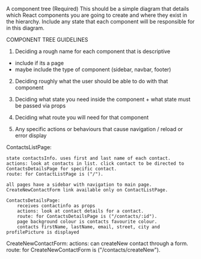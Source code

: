 A component tree (Required)
This should be a simple diagram that details which React components you are going to create and where they exist in the hierarchy. Include any state that each component will be responsible for in this diagram.

COMPONENT TREE GUIDELINES

1. Deciding a rough name for each component that is descriptive

- include if its a page
- maybe include the type of component (sidebar, navbar, footer)

2. Deciding roughly what the user should be able to do with that component

3. Deciding what state you need inside the component + what state must be passed via props

4. Deciding what route you will need for that component

5. Any specific actions or behaviours that cause navigation / reload or error display

ContactsListPage:

    state contactsInfo. uses first and last name of each contact.
    actions: look at contacts in list. click contact to be directed to ContactsDetailsPage for specific contact.
    route: for ContactListPage is ("/").

    all pages have a sidebar with navigation to main page. CreateNewContactForm link available only on ContactListPage.

    ContactsDetailsPage:
        receives contactinfo as props
        actions: look at contact details for a contact.
        route: for ContactsDetailsPage is ("/contacts/:id").
        page background colour is contacts favourite colour.
        contacts firstName, lastName, email, street, city and profilePicture is displayed

CreateNewContactForm:
actions: can createNew contact through a form.
route: for CreateNewContactForm is ("/contacts/createNew").
